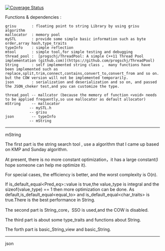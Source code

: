 [![Coverage Status](https://coveralls.io/repos/github/wjr-z/wjr/badge.svg?branch=main)](https://coveralls.io/github/wjr-z/wjr?branch=main)

Functions & dependencies :

```
grisu 	    : floating point to string Library by using grisu algorithm
mallocator  : memory pool
mySTL       : provide some simple basic information such as byte order,array hash,type_traits
typeInfo    : simple reflection
mtool       : simple tool,for simple testing and debugging
thread_pool :  [progschj/ThreadPool: A simple C++11 Thread Pool implementation (github.com)](https://github.com/progschj/ThreadPool)
String      : self implemented string class ,  many functions have been implemented such as 	  replace,split,trim,connect,contains,convert_to,convert_from and so on. but the COW version will not be implemented temporarily.
json   	    : serialization and deserialization and so on, and passed the JSON_cheker test,and you can customize the type.

thread_pool -- mallcator (because the memory of function <void> needs to be applied frequently,so use mallocator as default allocator)
mString     -- mallocator
		   -- mySTL.h
		   -- grisu
json        -- typeInfo
		   -- mString 
```

---

mString 

The first part is the string search tool , use a algorithm that I came up based on KMP and Sunday algorithm.

At present, there is no more constant optimization，it has a large constant(I hope someone can help me optimize it).

For special cases, the efficiency is better, and the worst complexity is O(n).

If is_default_equal<Pred_eq>::value is true,the value_type is integral and the sizeof(value_type) == 1 then more optimization can be done. As default,is_default_equal<equal_to> and is_default_equal<char_traits<Char>> is true.There is the best performance in String.

The second part is String_core，SSO is used,and the COW is disabled.

The third part is about some type_traits and functions about String.

The forth part is basic_String_view and basic_String.

---

json


